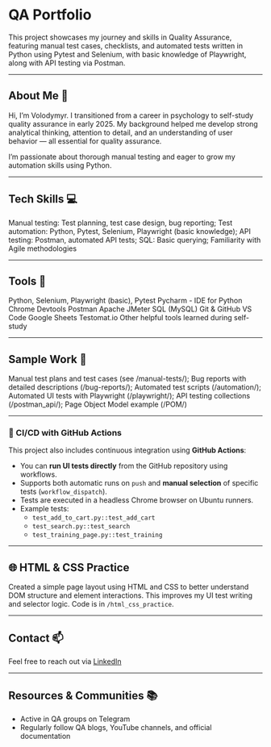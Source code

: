 # QA Portfolio

This project showcases my journey and skills in Quality Assurance, featuring manual test cases, checklists, and automated tests written in Python using Pytest and Selenium, with basic knowledge of Playwright, along with API testing via Postman.

---

## About Me 👋

Hi, I’m Volodymyr. I transitioned from a career in psychology to self-study quality assurance in early 2025. My background helped me develop strong analytical thinking, attention to detail, and an understanding of user behavior — all essential for quality assurance.

I’m passionate about thorough manual testing and eager to grow my automation skills using Python.

---

## Tech Skills 💻

Manual testing: Test planning, test case design, bug reporting;
Test automation: Python, Pytest, Selenium, Playwright (basic knowledge);
API testing: Postman, automated API tests;
SQL: Basic querying;
Familiarity with Agile methodologies

---

## Tools 🔧

Python, Selenium, Playwright (basic), Pytest
Pycharm - IDE for Python
Chrome Devtools
Postman
Apache JMeter
SQL (MySQL)
Git & GitHub
VS Code
Google Sheets
Testomat.io
Other helpful tools learned during self-study

---

## Sample Work 🔬

Manual test plans and test cases (see /manual-tests/);
Bug reports with detailed descriptions (/bug-reports/);
Automated test scripts (/automation/);
Automated UI tests with Playwright (/playwright/);
API testing collections (/postman_api/);
Page Object Model example (/POM/)


---

### 🔁 CI/CD with GitHub Actions

This project also includes continuous integration using **GitHub Actions**:

- You can **run UI tests directly** from the GitHub repository using workflows.
- Supports both automatic runs on `push` and **manual selection** of specific tests (`workflow_dispatch`).
- Tests are executed in a headless Chrome browser on Ubuntu runners.
- Example tests:
  - `test_add_to_cart.py::test_add_cart`
  - `test_search.py::test_search`
  - `test_training_page.py::test_training`

---

## 🌐 HTML & CSS Practice

Created a simple page layout using HTML and CSS to better understand DOM structure and element interactions. This improves my UI test writing and selector logic. Code is in `/html_css_practice`.


---

## Contact 📫

Feel free to reach out via [LinkedIn]()

---

## Resources & Communities 📚

- Active in QA groups on Telegram  
- Regularly follow QA blogs, YouTube channels, and official documentation  



